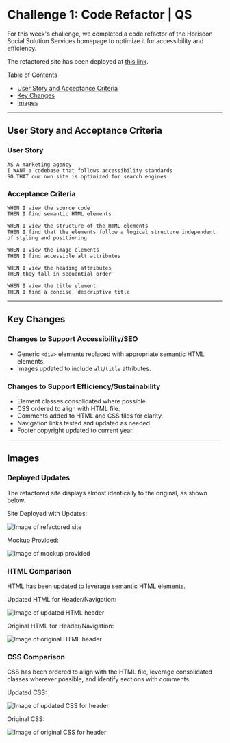 # Challenge 1: Code Refactor | QS

For this week's challenge, we completed a code refactor of the Horiseon Social Solution Services homepage to optimize it for accessibility and efficiency. 

The refactored site has been deployed at [this link](https://quaylas.github.io/qs.coderefactor.wk1/).

Table of Contents
* [User Story and Acceptance Criteria](user-story-and-acceptance-criteria)
* [Key Changes](key-changes)
* [Images](images)

---

## User Story and Acceptance Criteria

### User Story
```
AS A marketing agency
I WANT a codebase that follows accessibility standards
SO THAT our own site is optimized for search engines
```

### Acceptance Criteria
```
WHEN I view the source code
THEN I find semantic HTML elements
```
```
WHEN I view the structure of the HTML elements
THEN I find that the elements follow a logical structure independent of styling and positioning
```
```
WHEN I view the image elements
THEN I find accessible alt attributes
```
```
WHEN I view the heading attributes
THEN they fall in sequential order
```
```
WHEN I view the title element
THEN I find a concise, descriptive title
```
---

## Key Changes

### Changes to Support Accessibility/SEO

* Generic `<div>` elements replaced with appropriate semantic HTML elements.
* Images updated to include `alt`/`title` attributes.

### Changes to Support Efficiency/Sustainability

* Element classes consolidated where possible.
* CSS ordered to align with HTML file.
* Comments added to HTML and CSS files for clarity.
* Navigation links tested and updated as needed.
* Footer copyright updated to current year.

---

## Images
### Deployed Updates
The refactored site displays almost identically to the original, as shown below.

Site Deployed with Updates:

![Image of refactored site](./assets/images/Horiseon_Refactored.png)

Mockup Provided:

![Image of mockup provided](./assets/images/Horiseon_Mockup.png)

### HTML Comparison
HTML has been updated to leverage semantic HTML elements. 

Updated HTML for Header/Navigation:

![Image of updated HTML header](./assets/images/Horiseon_Updated_HTML.png)

Original HTML for Header/Navigation:

![Image of original HTML header](./assets/images/Horiseon_Original_HTML.png)

### CSS Comparison
CSS has been ordered to align with the HTML file, leverage consolidated classes wherever possible, and identify sections with comments.

Updated CSS:

![Image of updated CSS for header](./assets/images/Horiseon_Updated_CSS.png)

Original CSS:

![Image of original CSS for header](./assets/images/Horiseon_Original_CSS.png)